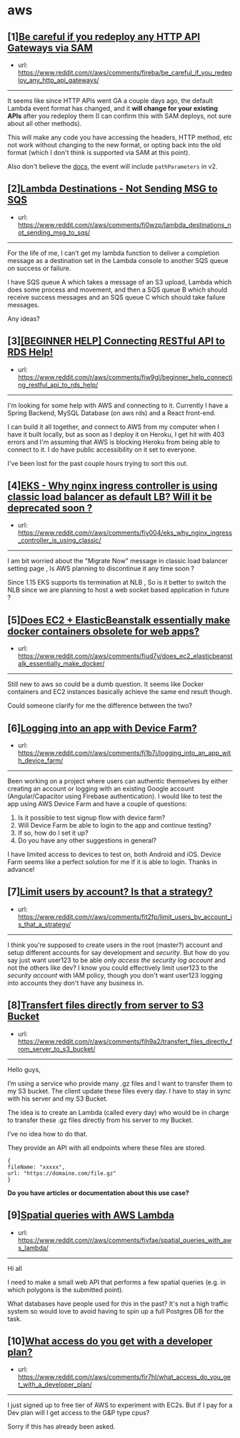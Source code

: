 # aws
## [1][Be careful if you redeploy any HTTP API Gateways via SAM](https://www.reddit.com/r/aws/comments/fireba/be_careful_if_you_redeploy_any_http_api_gateways/)
- url: https://www.reddit.com/r/aws/comments/fireba/be_careful_if_you_redeploy_any_http_api_gateways/
---
It seems like since HTTP APIs went GA a couple days ago, the default Lambda event format has changed, and it **will change for your existing APIs** after you redeploy them (I can confirm this with SAM deploys, not sure about all other methods).

This will make any code you have accessing the headers, HTTP method, etc not work without changing to the new format, or opting back into the old format (which I don't think is supported via SAM at this point).

Also don't believe the [docs](https://docs.aws.amazon.com/apigateway/latest/developerguide/http-api-develop-integrations-lambda.html), the event will include `pathParameters` in v2.
## [2][Lambda Destinations - Not Sending MSG to SQS](https://www.reddit.com/r/aws/comments/fj0wzp/lambda_destinations_not_sending_msg_to_sqs/)
- url: https://www.reddit.com/r/aws/comments/fj0wzp/lambda_destinations_not_sending_msg_to_sqs/
---
For the life of me, I can’t get my lambda function to deliver a completion message as a destination set in the Lambda console to another SQS queue on success or failure.

I have SQS queue A which takes a message of an S3 upload, Lambda which does some process and movement, and then a SQS queue B which should receive success messages and an SQS queue C which should take failure messages.

Any ideas?
## [3][[BEGINNER HELP] Connecting RESTful API to RDS Help!](https://www.reddit.com/r/aws/comments/fiw9gl/beginner_help_connecting_restful_api_to_rds_help/)
- url: https://www.reddit.com/r/aws/comments/fiw9gl/beginner_help_connecting_restful_api_to_rds_help/
---
I'm looking for some help with AWS and connecting to it. Currently I have a Spring Backend, MySQL Database (on aws rds) and a React front-end. 

I can build it all together, and connect to AWS from my computer when I have it built locally, but as soon as I deploy it on Heroku, I get hit with 403 errors and I'm assuming that AWS is blocking Heroku from being able to connect to it. I do have public accessibility on it set to everyone.

I've been lost for the past couple hours trying to sort this out.
## [4][EKS - Why nginx ingress controller is using classic load balancer as default LB? Will it be deprecated soon ?](https://www.reddit.com/r/aws/comments/fiy004/eks_why_nginx_ingress_controller_is_using_classic/)
- url: https://www.reddit.com/r/aws/comments/fiy004/eks_why_nginx_ingress_controller_is_using_classic/
---
I am bit worried about the "Migrate Now" message in classic load balancer setting page , Is AWS planning to discontinue it any time soon ?   

Since 1.15 EKS supports tls termination at NLB , So is it better to switch the NLB since we are  planning to host a web socket based application in future ?
## [5][Does EC2 + ElasticBeanstalk essentially make docker containers obsolete for web apps?](https://www.reddit.com/r/aws/comments/fiud7y/does_ec2_elasticbeanstalk_essentially_make_docker/)
- url: https://www.reddit.com/r/aws/comments/fiud7y/does_ec2_elasticbeanstalk_essentially_make_docker/
---
Still new to aws so could be a dumb question. It seems like Docker containers and EC2 instances basically achieve the same end result though.

Could someone clarify for me the difference between the two?
## [6][Logging into an app with Device Farm?](https://www.reddit.com/r/aws/comments/fj1b7i/logging_into_an_app_with_device_farm/)
- url: https://www.reddit.com/r/aws/comments/fj1b7i/logging_into_an_app_with_device_farm/
---
Been working on a project where users can authentic themselves by either creating an account or logging with an existing Google account (Angular/Capacitor using Firebase authentication). I would like to test the app using AWS Device Farm and have a couple of questions:

1. Is it possible to test signup flow with device farm?
2. Will Device Farm be able to login to the app and continue testing?
3. If so, how do I set it up?
4. Do you have any other suggestions in general?

I have limited access to devices to test on, both Android and iOS. Device Farm seems like a perfect solution for me if it is able to login. Thanks in advance!
## [7][Limit users by account? Is that a strategy?](https://www.reddit.com/r/aws/comments/fit2fp/limit_users_by_account_is_that_a_strategy/)
- url: https://www.reddit.com/r/aws/comments/fit2fp/limit_users_by_account_is_that_a_strategy/
---
I think you're supposed to create users in the root (master?) account and setup different accounts for say development and *security*. 
But how do you say just want user123 to be able *only access the security log account* and not the others like dev? I know you could effectively limit user123 to the *security account* with IAM policy, though you don't want user123 logging into accounts they don't have any business in.
## [8][Transfert files directly from server to S3 Bucket](https://www.reddit.com/r/aws/comments/fih9a2/transfert_files_directly_from_server_to_s3_bucket/)
- url: https://www.reddit.com/r/aws/comments/fih9a2/transfert_files_directly_from_server_to_s3_bucket/
---
Hello guys,

I’m using a service who provide many .gz files and I want to transfer them to my S3 bucket. The client update these files every day. I have to stay in sync with his server and my S3 Bucket.

The idea is to create an Lambda  (called every day) who would be in charge to transfer these .gz files directly from his server to my Bucket.

I’ve no idea how to do that.

They provide an API with all endpoints where these files are stored.

`{`  
`fileName: "xxxxx",`  
`url: "https://domaine.com/file.gz"`  
`}`

**Do you have articles or documentation about this use case?**
## [9][Spatial queries with AWS Lambda](https://www.reddit.com/r/aws/comments/fivfae/spatial_queries_with_aws_lambda/)
- url: https://www.reddit.com/r/aws/comments/fivfae/spatial_queries_with_aws_lambda/
---
Hi all

I need to make a small web API that performs a few spatial queries (e.g. in which polygons is the submitted point).

What databases have people used for this in the past? It's not a high traffic system so would love to avoid having to spin up a full Postgres DB for the task.
## [10][What access do you get with a developer plan?](https://www.reddit.com/r/aws/comments/fir7hl/what_access_do_you_get_with_a_developer_plan/)
- url: https://www.reddit.com/r/aws/comments/fir7hl/what_access_do_you_get_with_a_developer_plan/
---
I just signed up to free tier of AWS to experiment with EC2s.  But if I pay for a Dev plan will I get access to the G&amp;P type cpus? 

Sorry if this has already been asked.
